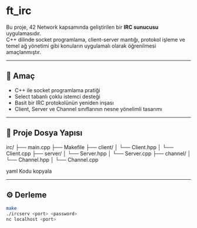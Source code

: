 # ft_irc

Bu proje, 42 Network kapsamında geliştirilen bir **IRC sunucusu** uygulamasıdır.  
C++ dilinde socket programlama, client-server mantığı, protokol işleme ve temel ağ yönetimi gibi konuların uygulamalı olarak öğrenilmesi amaçlanmıştır.

---

## 🚀 Amaç

- C++ ile socket programlama pratiği
- Select tabanlı çoklu istemci desteği
- Basit bir IRC protokolünün yeniden inşası
- Client, Server ve Channel sınıflarının nesne yönelimli tasarımı

---

## 📁 Proje Dosya Yapısı

irc/
├── main.cpp
├── Makefile
├── client/
│ └── Client.hpp
│ └── Client.cpp
├── server/
│ └── Server.hpp
│ └── Server.cpp
├── channel/
│ └── Channel.hpp
│ └── Channel.cpp

yaml
Kodu kopyala

---

## ⚙️ Derleme

```bash
make
./ircserv <port> <password>
nc localhost <port>
